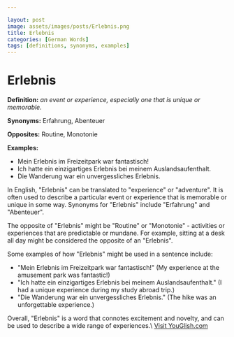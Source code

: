 ```yaml
---

layout: post
image: assets/images/posts/Erlebnis.png
title: Erlebnis
categories: [German Words]
tags: [definitions, synonyms, examples]
---
```


# Erlebnis

**Definition:** _an event or experience, especially one that is unique or memorable._

**Synonyms:** Erfahrung, Abenteuer

**Opposites:** Routine, Monotonie

**Examples:**

- Mein Erlebnis im Freizeitpark war fantastisch!
- Ich hatte ein einzigartiges Erlebnis bei meinem Auslandsaufenthalt.
- Die Wanderung war ein unvergessliches Erlebnis.

In English, "Erlebnis" can be translated to "experience" or "adventure". It is often used to describe a particular event or experience that is memorable or unique in some way. Synonyms for "Erlebnis" include "Erfahrung" and "Abenteuer".

The opposite of "Erlebnis" might be "Routine" or "Monotonie" - activities or experiences that are predictable or mundane. For example, sitting at a desk all day might be considered the opposite of an "Erlebnis".

Some examples of how "Erlebnis" might be used in a sentence include:

- "Mein Erlebnis im Freizeitpark war fantastisch!" (My experience at the amusement park was fantastic!)
- "Ich hatte ein einzigartiges Erlebnis bei meinem Auslandsaufenthalt." (I had a unique experience during my study abroad trip.)
- "Die Wanderung war ein unvergessliches Erlebnis." (The hike was an unforgettable experience.)

Overall, "Erlebnis" is a word that connotes excitement and novelty, and can be used to describe a wide range of experiences.\ <a id="yg-widget-0" class="youglish-widget" data-query="Erlebnis" data-lang="german" data-components="8412" data-auto-start="0" data-bkg-color="theme_light" data-title="How%20to%20pronounce%20Erlebnis%20in%20German"  rel="nofollow" href="https://youglish.com">Visit YouGlish.com</a><script async src="https://youglish.com/public/emb/widget.js" charset="utf-8"></script>